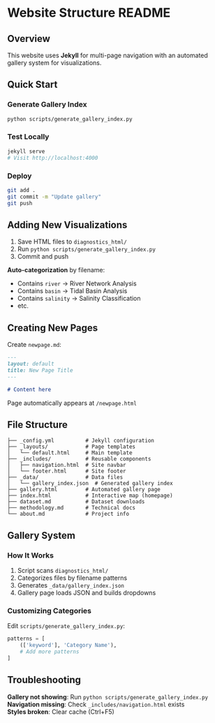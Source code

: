 # Website Structure README

## Overview

This website uses **Jekyll** for multi-page navigation with an automated gallery system for visualizations.

## Quick Start

### Generate Gallery Index
```bash
python scripts/generate_gallery_index.py
```

### Test Locally
```bash
jekyll serve
# Visit http://localhost:4000
```

### Deploy
```bash
git add .
git commit -m "Update gallery"
git push
```

## Adding New Visualizations

1. Save HTML files to `diagnostics_html/`
2. Run `python scripts/generate_gallery_index.py`
3. Commit and push

**Auto-categorization** by filename:
- Contains `river` → River Network Analysis
- Contains `basin` → Tidal Basin Analysis  
- Contains `salinity` → Salinity Classification
- etc.

## Creating New Pages

Create `newpage.md`:
```markdown
---
layout: default
title: New Page Title
---

# Content here
```

Page automatically appears at `/newpage.html`

## File Structure

```
├── _config.yml          # Jekyll configuration
├── _layouts/            # Page templates
│   └── default.html     # Main template
├── _includes/           # Reusable components
│   ├── navigation.html  # Site navbar
│   └── footer.html      # Site footer
├── _data/               # Data files
│   └── gallery_index.json  # Generated gallery index
├── gallery.html         # Automated gallery page
├── index.html           # Interactive map (homepage)
├── dataset.md           # Dataset downloads
├── methodology.md       # Technical docs
└── about.md             # Project info
```

## Gallery System

### How It Works
1. Script scans `diagnostics_html/`
2. Categorizes files by filename patterns
3. Generates `_data/gallery_index.json`
4. Gallery page loads JSON and builds dropdowns

### Customizing Categories
Edit `scripts/generate_gallery_index.py`:
```python
patterns = [
    (['keyword'], 'Category Name'),
    # Add more patterns
]
```

## Troubleshooting

**Gallery not showing**: Run `python scripts/generate_gallery_index.py`  
**Navigation missing**: Check `_includes/navigation.html` exists  
**Styles broken**: Clear cache (Ctrl+F5)

